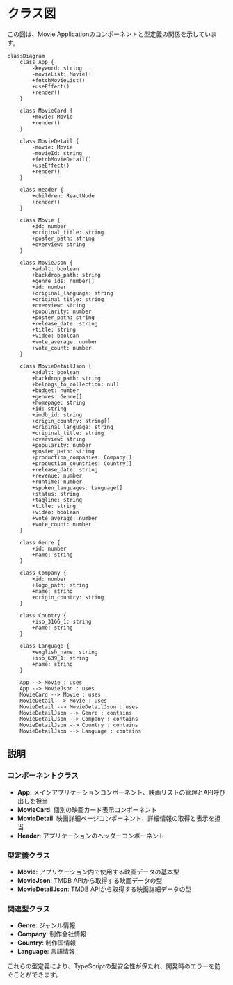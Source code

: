 # クラス図

この図は、Movie Applicationのコンポーネントと型定義の関係を示しています。

```mermaid
classDiagram
    class App {
        -keyword: string
        -movieList: Movie[]
        +fetchMovieList()
        +useEffect()
        +render()
    }
    
    class MovieCard {
        +movie: Movie
        +render()
    }
    
    class MovieDetail {
        -movie: Movie
        -movieId: string
        +fetchMovieDetail()
        +useEffect()
        +render()
    }
    
    class Header {
        +children: ReactNode
        +render()
    }
    
    class Movie {
        +id: number
        +original_title: string
        +poster_path: string
        +overview: string
    }
    
    class MovieJson {
        +adult: boolean
        +backdrop_path: string
        +genre_ids: number[]
        +id: number
        +original_language: string
        +original_title: string
        +overview: string
        +popularity: number
        +poster_path: string
        +release_date: string
        +title: string
        +video: boolean
        +vote_average: number
        +vote_count: number
    }
    
    class MovieDetailJson {
        +adult: boolean
        +backdrop_path: string
        +belongs_to_collection: null
        +budget: number
        +genres: Genre[]
        +homepage: string
        +id: string
        +imdb_id: string
        +origin_country: string[]
        +original_language: string
        +original_title: string
        +overview: string
        +popularity: number
        +poster_path: string
        +production_companies: Company[]
        +production_countries: Country[]
        +release_date: string
        +revenue: number
        +runtime: number
        +spoken_languages: Language[]
        +status: string
        +tagline: string
        +title: string
        +video: boolean
        +vote_average: number
        +vote_count: number
    }
    
    class Genre {
        +id: number
        +name: string
    }
    
    class Company {
        +id: number
        +logo_path: string
        +name: string
        +origin_country: string
    }
    
    class Country {
        +iso_3166_1: string
        +name: string
    }
    
    class Language {
        +english_name: string
        +iso_639_1: string
        +name: string
    }
    
    App --> Movie : uses
    App --> MovieJson : uses
    MovieCard --> Movie : uses
    MovieDetail --> Movie : uses
    MovieDetail --> MovieDetailJson : uses
    MovieDetailJson --> Genre : contains
    MovieDetailJson --> Company : contains
    MovieDetailJson --> Country : contains
    MovieDetailJson --> Language : contains
```

## 説明

### コンポーネントクラス

- **App**: メインアプリケーションコンポーネント、映画リストの管理とAPI呼び出しを担当
- **MovieCard**: 個別の映画カード表示コンポーネント
- **MovieDetail**: 映画詳細ページコンポーネント、詳細情報の取得と表示を担当
- **Header**: アプリケーションのヘッダーコンポーネント

### 型定義クラス

- **Movie**: アプリケーション内で使用する映画データの基本型
- **MovieJson**: TMDB APIから取得する映画データの型
- **MovieDetailJson**: TMDB APIから取得する映画詳細データの型

### 関連型クラス

- **Genre**: ジャンル情報
- **Company**: 制作会社情報
- **Country**: 制作国情報
- **Language**: 言語情報

これらの型定義により、TypeScriptの型安全性が保たれ、開発時のエラーを防ぐことができます。
